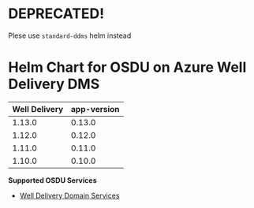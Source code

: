 # DEPRECATED! 
Plese use `standard-ddms` helm instead
# Helm Chart for OSDU on Azure Well Delivery DMS 

| Well Delivery     | app-version  |
| ----------------- | ----------   |
| 1.13.0             | 0.13.0        |
| 1.12.0             | 0.12.0        |
| 1.11.0             | 0.11.0        |
| 1.10.0             | 0.10.0        |



__Supported OSDU Services__

- [Well Delivery Domain Services](https://community.opengroup.org/osdu/platform/domain-data-mgmt-services/well-delivery/well-delivery)
